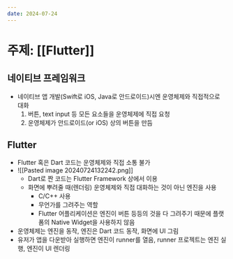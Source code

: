 ```yaml
---
date: 2024-07-24
---
```

# 주제: [[Flutter]]
## 네이티브 프레임워크
- 네이티브 앱 개발(Swift로 iOS, Java로 안드로이드)시엔 운영체제와 직접적으로 대화
	1. 버튼, text input 등 모든 요소들을 운영체제에 직접 요청
	2. 운영체제가 안드로이드(or iOS) 상의 버튼을 만듬
## Flutter
- Flutter 혹은 Dart 코드는 운영체제와 직접 소통 불가
- ![[Pasted image 20240724132242.png]]
	- Dart로 짠 코드는 Flutter Framework 상에서 이용
	- 화면에 뿌려줄 때(렌더링) 운영체제와 직접 대화하는 것이 아닌 엔진을 사용
		- C/C++ 사용
		- 무언가를 그려주는 역할
		- Flutter 어플리케이션은 엔진이 버튼 등등의 것을 다 그려주기 때문에 플랫폼의 Native Widget을 사용하지 않음
- 운영체제는 엔진을 동작, 엔진은 Dart 코드 동작, 화면에 UI 그림
- 유저가 앱을 다운받아 실행하면 엔진이 runner를 열음, runner 프로젝트는 엔진 실행, 엔진이 UI 렌더링